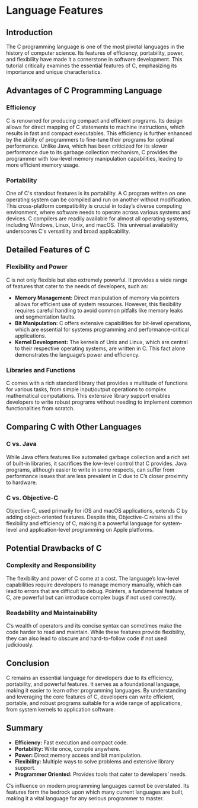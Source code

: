 # Language Features

## Introduction

The C programming language is one of the most pivotal languages in the history of computer science. Its features of efficiency, portability, power, and flexibility have made it a cornerstone in software development. This tutorial critically examines the essential features of C, emphasizing its importance and unique characteristics.

## Advantages of C Programming Language

### Efficiency

C is renowned for producing compact and efficient programs. Its design allows for direct mapping of C statements to machine instructions, which results in fast and compact executables. This efficiency is further enhanced by the ability of programmers to fine-tune their programs for optimal performance. Unlike Java, which has been criticized for its slower performance due to its garbage collection mechanism, C provides the programmer with low-level memory manipulation capabilities, leading to more efficient memory usage.

### Portability

One of C's standout features is its portability. A C program written on one operating system can be compiled and run on another without modification. This cross-platform compatibility is crucial in today’s diverse computing environment, where software needs to operate across various systems and devices. C compilers are readily available for almost all operating systems, including Windows, Linux, Unix, and macOS. This universal availability underscores C's versatility and broad applicability.

## Detailed Features of C

### Flexibility and Power

C is not only flexible but also extremely powerful. It provides a wide range of features that cater to the needs of developers, such as:

- **Memory Management:** Direct manipulation of memory via pointers allows for efficient use of system resources. However, this flexibility requires careful handling to avoid common pitfalls like memory leaks and segmentation faults.
- **Bit Manipulation:** C offers extensive capabilities for bit-level operations, which are essential for systems programming and performance-critical applications.
- **Kernel Development:** The kernels of Unix and Linux, which are central to their respective operating systems, are written in C. This fact alone demonstrates the language’s power and efficiency.

### Libraries and Functions

C comes with a rich standard library that provides a multitude of functions for various tasks, from simple input/output operations to complex mathematical computations. This extensive library support enables developers to write robust programs without needing to implement common functionalities from scratch.

## Comparing C with Other Languages

### C vs. Java

While Java offers features like automated garbage collection and a rich set of built-in libraries, it sacrifices the low-level control that C provides. Java programs, although easier to write in some respects, can suffer from performance issues that are less prevalent in C due to C’s closer proximity to hardware.

### C vs. Objective-C

Objective-C, used primarily for iOS and macOS applications, extends C by adding object-oriented features. Despite this, Objective-C retains all the flexibility and efficiency of C, making it a powerful language for system-level and application-level programming on Apple platforms.

## Potential Drawbacks of C

### Complexity and Responsibility

The flexibility and power of C come at a cost. The language’s low-level capabilities require developers to manage memory manually, which can lead to errors that are difficult to debug. Pointers, a fundamental feature of C, are powerful but can introduce complex bugs if not used correctly.

### Readability and Maintainability

C’s wealth of operators and its concise syntax can sometimes make the code harder to read and maintain. While these features provide flexibility, they can also lead to obscure and hard-to-follow code if not used judiciously.

## Conclusion

C remains an essential language for developers due to its efficiency, portability, and powerful features. It serves as a foundational language, making it easier to learn other programming languages. By understanding and leveraging the core features of C, developers can write efficient, portable, and robust programs suitable for a wide range of applications, from system kernels to application software.

## Summary

- **Efficiency:** Fast execution and compact code.
- **Portability:** Write once, compile anywhere.
- **Power:** Direct memory access and bit manipulation.
- **Flexibility:** Multiple ways to solve problems and extensive library support.
- **Programmer Oriented:** Provides tools that cater to developers’ needs.

C’s influence on modern programming languages cannot be overstated. Its features form the bedrock upon which many current languages are built, making it a vital language for any serious programmer to master.